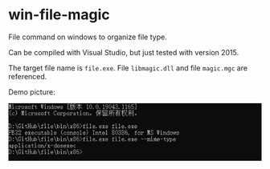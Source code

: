 # win-file-magic

File command on windows to organize file type.

Can be compiled with Visual Studio, but just tested with version 2015.

The target file name is `file.exe`. File `libmagic.dll` and file `magic.mgc` are referenced.

Demo picture:

![demo](demo.jpg)
